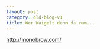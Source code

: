 ```yaml
---
layout: post
category: old-blog-v1
title: Wer Waigelt denn da rum... 
---
```


http://monobrow.com/
